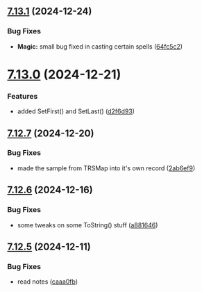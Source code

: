 ## [7.13.1](https://github.com/Torwent/SRL-T/compare/v7.13.0...v7.13.1) (2024-12-24)


### Bug Fixes

* **Magic:** small bug fixed in casting certain spells ([64fc5c2](https://github.com/Torwent/SRL-T/commit/64fc5c2b473f2cf8f7ce0c88c8dd6b780d462f36))



# [7.13.0](https://github.com/Torwent/SRL-T/compare/v7.12.7...v7.13.0) (2024-12-21)


### Features

* added SetFirst() and SetLast() ([d2f6d93](https://github.com/Torwent/SRL-T/commit/d2f6d93a89742c51cc3b3fda63d8487eaa339d32))



## [7.12.7](https://github.com/Torwent/SRL-T/compare/v7.12.6...v7.12.7) (2024-12-20)


### Bug Fixes

* made the sample from TRSMap into it's own record ([2ab6ef9](https://github.com/Torwent/SRL-T/commit/2ab6ef92e44b9f5caad8f49164f66ed08c5e17a1))



## [7.12.6](https://github.com/Torwent/SRL-T/compare/v7.12.5...v7.12.6) (2024-12-16)


### Bug Fixes

* some tweaks on some ToString() stuff ([a881646](https://github.com/Torwent/SRL-T/commit/a88164650d329c90707d24f2a363540cbe184430))



## [7.12.5](https://github.com/Torwent/SRL-T/compare/v7.12.4...v7.12.5) (2024-12-11)


### Bug Fixes

* read notes ([caaa0fb](https://github.com/Torwent/SRL-T/commit/caaa0fbacc4f02edc3edcbe13d28036dfbeb2cd7))



